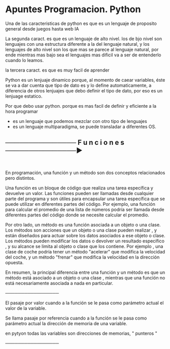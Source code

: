 # Apuntes Programacion. Python

Una de las caracteristicas de python es que es un lenguaje de proposito general
desde juegos hasta web IA 

La segunda caract. es que es un lenguaje de alto nivel.
los de bjo nivel son lenguajes con una estructura diferente a la 
del lenguaje natural, y los lenguajes de alto nivel son los que mas 
se parece al lenguaje natural, por ende mientras mas bajo sea el lenguajes
mas dificil va a ser de entenderlo cuando lo leamos.

la tercera caract. es que es muy facil de aprender

Python es un lenjuaje dinamico porque, al momento de caear variables, éste se va a dar cuenta 
que tipo de dato es y lo define automaticamente, a diferencia de otros 
lenjuajes que debo definir el tipo de dato, por eso es un lenjuage estatico.

Por que debo usar python.
porque es mas facil de definir y eficiente a la hora programar

- es un lenguaje que podemos mezclar con otro tipo de lenguajes
- es un lenguaje multiparadigma, se puede transladar a diferentes OS.

## ───────────────  F u n c i o n e s ───────────────►

<br>

En programación, una función y un método son dos conceptos relacionados pero distintos.

Una función es un bloque de código que realiza una tarea específica y devuelve un valor. 
Las funciones pueden ser llamadas desde cualquier parte del programa y son útiles para encapsular 
una tarea específica que se puede utilizar en diferentes partes del código. Por ejemplo, 
una función para calcular el promedio de una lista de números podría ser llamada
desde diferentes partes del código donde se necesite calcular el promedio.

Por otro lado, un método es una función asociada a un objeto o una clase.
Los métodos son acciones que un objeto o una clase pueden realizar
, y están diseñados para actuar sobre los datos asociados a ese objeto o clase.
Los métodos pueden modificar los datos o devolver un resultado específico
, y su alcance se limita al objeto o clase que los contiene. Por ejemplo
, una clase de coche podría tener un método "acelerar" que modifica la velocidad del coche,
y un método "frenar" que modifica la velocidad en la dirección opuesta.

En resumen, la principal diferencia entre una función 
y un método es que un método está asociado a un objeto o una clase
, mientras que una función no está necesariamente asociada a nada en particular.

─────────────────

El pasaje por valor cuando a la función se le pasa como parámetro actual el valor de la
variable.

Se llama pasaje por referencia cuando a la función se le pasa como parámetro actual la
dirección de memoria de una variable.

en pytyon todas las variables son direcciones de memorias, " punteros "

─────────────────